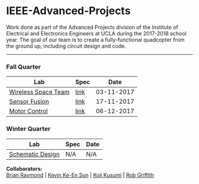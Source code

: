 # IEEE-Advanced-Projects

Work done as part of the Advanced Projects division of the Institute of Electrical and Electronics Engineers at UCLA during the 2017-2018 school year. The goal of our team is to create a fully-functional quadcopter from the ground up, including circuit design and code.
****
### **Fall Quarter** 

Lab      		|	 Spec 		| 	Date
-------- 		|	 -----		| 	-----
[Wireless Space Team](https://github.com/il-dionigi/IEEE-AP-WirelessSpaceTeam) | [link](https://github.com/il-dionigi/IEEE-AP-WirelessSpaceTeam/spec.pdf) | 03-11-2017
[Sensor Fusion](https://github.com/rwgriffithv/IEEE-Advanced-Projects/tree/master/Sensor-Fusion) | [link](https://github.com/rwgriffithv/IEEE-Advanced-Projects/blob/master/Sensor-Fusion/spec.pdf) | 17-11-2017
[Motor Control](https://github.com/rwgriffithv/IEEE-Advanced-Projects/tree/master/Motor%20Control) | [link](https://github.com/rwgriffithv/IEEE-Advanced-Projects/tree/master/Motor%20Control/spec.pdf) | 06-12-2017

### **Winter Quarter** 

Lab      		|	 Spec 		| Date
-------- 		|	 ---		| ---
[Schematic Design](https://github.com/il-dionigi/IEEE-AP-SchematicDesign/tree/7a51a5b0bba2e805959c1187e6dce55836e8e323)	|	N/A          	| N/A

**Collaborators:**  
[Brian Raymond](https://github.com/il-dionigi) | [Kevin Ke-En Sun](https://github.com/inherentlyMalicious) | [Koji Kusumi](https://github.com/kojiboji) | [Rob Griffith](https://github.com/rwgriffithv)
